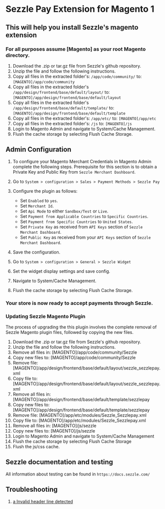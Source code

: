# Sezzle Pay Extension for Magento 1

## This will help you install Sezzle's magento extension

### For all purposes assume [Magento] as your root Magento directory.

1. Download the .zip or tar.gz file from Sezzle's github repository.
2. Unzip the file and follow the following instructions.
3. Copy all files in the extracted folder's: `/app/code/community/` to: `[MAGENTO]/app/code/community`
4. Copy all files in the extracted folder's `/app/design/frontend/base/default/layout/` to: `[MAGENTO]/app/design/frontend/base/default/layout`
5. Copy all files in the extracted folder's `/app/design/frontend/base/default/template/` to: `[MAGENTO]/app/design/frontend/base/default/template`
6. Copy all files in the extracted folder's: `/app/etc/` to: `[MAGENTO]/app/etc`
7. Copy all files in the extracted folder's: `/js` to: `[MAGENTO]/js`
8. Login to Magento Admin and navigate to System/Cache Management.
9. Flush the cache storage by selecting Flush Cache Storage.

## Admin Configuration

1. To configure your Magento Merchant Credentials in Magento Admin complete the following steps. Prerequisite for this section is to obtain a Private Key and Public Key from `Sezzle Merchant Dashboard`.

2. Go to `System > configuration > Sales > Payment Methods > Sezzle Pay`

3. Configure the plugin as follows:
    * Set `Enabled` to `yes`.
    * Set `Merchant Id`.
    * Set `Api Mode` to either `Sandbox/Test` or `Live`.
    * Set `Payment from Applicable Countries` to `Specific Countries`.
    * Set `Payment from Specific Countries` to `United States`.
    * Set `Private Key` as received from `API Keys` section of `Sezzle Merchant Dashboard`.
    * Set `Public Key` as received from your `API Keys` section of `Sezzle Merchant Dashboard`.

4. Save the configuration.
5. Go to `System > configuration > General > Sezzle Widget`
6. Set the widget display settings and save config.
7. Navigate to System/Cache Management.
8. Flush the cache storage by selecting Flush Cache Storage.

### Your store is now ready to accept payments through Sezzle.

### Updating Sezzle Magento Plugin
The process of upgrading the this plugin involves the complete removal of Sezzle Magento plugin files, followed by copying the new files.
1. Download the .zip or tar.gz file from Sezzle's github repository.
2. Unzip the file and follow the following instructions.
3. Remove all files in: 
[MAGENTO]/app/code/community/Sezzle
4. Copy new files to: 
[MAGENTO]/app/code/community/Sezzle
5. Remove file: 
[MAGENTO]/app/design/frontend/base/default/layout/sezzle_sezzlepay.xml
6. Copy file to: 
[MAGENTO]/app/design/frontend/base/default/layout/sezzle_sezzlepay.xml
7. Remove all files in: 
[MAGENTO]/app/design/frontend/base/default/template/sezzlepay
8. Copy new files to:
[MAGENTO]/app/design/frontend/base/default/template/sezzlepay
9. Remove file: 
[MAGENTO]/app/etc/modules/Sezzle_Sezzlepay.xml
10. Copy file to:
[MAGENTO]/app/etc/modules/Sezzle_Sezzlepay.xml
11. Remove all files in: 
[MAGENTO]/js/sezzle
12. Copy new files to: 
[MAGENTO]/js/sezzle
13. Login to Magento Admin and navigate to System/Cache Management
14. Flush the cache storage by selecting Flush Cache Storage
15. Flush the js/css cache.


## Sezzle documentation and testing
All information about testing can be found in `https://docs.sezzle.com/`

## Troubleshooting
1. [a Invalid header line detected](Troubleshooting.md#invalid-header-line-detected)
